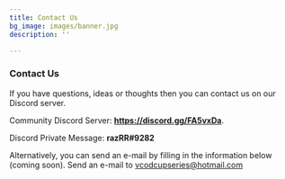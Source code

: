 ```yaml
---
title: Contact Us
bg_image: images/banner.jpg
description: ''

---
```

### **Contact Us**

If you have questions, ideas or thoughts then you can contact us on our Discord server.

Community Discord Server: **https://discord.gg/FA5vxDa**.

Discord Private Message: **razRR#9282**

Alternatively, you can send an e-mail by filling in the information below (coming soon). Send an e-mail to vcodcupseries@hotmail.com